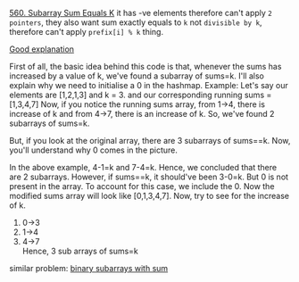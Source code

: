 [560. Subarray Sum Equals K](https://leetcode.com/problems/subarray-sum-equals-k/) it has -ve elements therefore can't apply `2 pointers`, 
they also want sum exactly equals to `k` not `divisible by k`, therefore can't apply `prefix[i] % k` thing. 

[Good explanation](https://leetcode.com/problems/subarray-sum-equals-k/discuss/341399/Python-clear-explanation-with-code-and-example)

First of all, the basic idea behind this code is that, whenever the sums has increased by a value of k, we've found a subarray of sums=k.
I'll also explain why we need to initialise a 0 in the hashmap.
Example: Let's say our elements are [1,2,1,3] and k = 3.
and our corresponding running sums = [1,3,4,7]
Now, if you notice the running sums array, from 1->4, there is increase of k and from 4->7, there is an increase of k. So, we've found 2 subarrays of sums=k.

But, if you look at the original array, there are 3 subarrays of sums==k. Now, you'll understand why 0 comes in the picture.

In the above example, 4-1=k and 7-4=k. Hence, we concluded that there are 2 subarrays.
However, if sums==k, it should've been 3-0=k. But 0 is not present in the array. To account for this case, we include the 0.
Now the modified sums array will look like [0,1,3,4,7]. Now, try to see for the increase of k.

1. 0->3
2. 1->4
3. 4->7 <br>
Hence, 3 sub arrays of sums=k


similar problem: [binary subarrays with sum](https://leetcode.com/problems/binary-subarrays-with-sum/submissions/)
